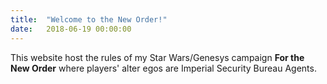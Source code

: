 ```yaml
---
title:  "Welcome to the New Order!"
date:   2018-06-19 00:00:00
---
```


This website host the rules of my Star Wars/Genesys campaign **For the New Order** where players' alter egos are Imperial Security Bureau Agents.
